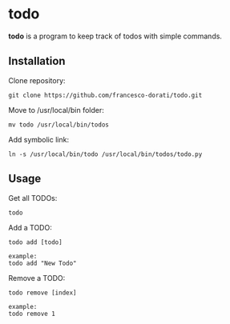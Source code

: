 # todo
**todo** is a program to keep track of todos with simple commands.

## Installation
Clone repository:
```
git clone https://github.com/francesco-dorati/todo.git
```

Move to /usr/local/bin folder:
```
mv todo /usr/local/bin/todos
```

Add symbolic link:
```
ln -s /usr/local/bin/todo /usr/local/bin/todos/todo.py
```

## Usage
Get all TODOs:
```
todo
```

Add a TODO:
```
todo add [todo]
```
```
example:
todo add "New Todo"
```

Remove a TODO:
```
todo remove [index]
```
```
example:
todo remove 1
```


